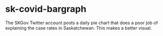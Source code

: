 # sk-covid-bargraph
The SKGov Twitter account posts a daily pie chart that does a poor job of explaining the case rates in Saskatchewan. This makes a better visual.
